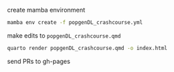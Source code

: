 create mamba environment 

```bash
mamba env create -f popgenDL_crashcourse.yml
```

make edits to `popgenDL_crashcourse.qmd`

```bash
quarto render popgenDL_crashcourse.qmd -o index.html
```

send PRs to gh-pages


